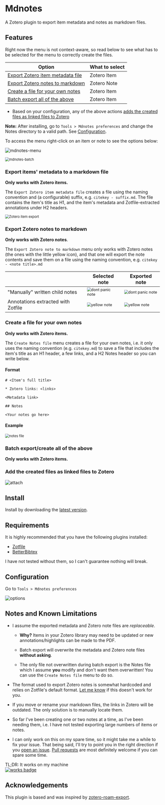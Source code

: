 # Mdnotes

A Zotero plugin to export item metadata and notes as markdown files.

## Features

Right now the menu is not context-aware, so read below to see what has to be selected for the menu to correctly create the files.

| Option                                                       | What to select |
| ------------------------------------------------------------ | -------------- |
| [Export Zotero item metadata file](#Export-items-metadata-to-a-markdown-file) | Zotero Item    |
| [Export Zotero notes to markdown](#Export-Zotero-notes-to-markdown) | Zotero Note    |
| [Create a file for your own notes](#Create-a-file-for-your-own-notes) | Zotero Item    |
| [Batch export all of the above](#Batch-exportcreate-all-of-the-above) | Zotero Item    |

* Based on your configuration, any of the above actions [adds the created files as linked files to Zotero](#Add-the-created-files-as-linked-files-to-Zotero)

**Note:** After installing, go to `Tools > Mdnotes preferences` and change the Notes directory to a valid path.
See [Configuration](#Configuration).

To access the menu right-click on an item or note to see the options below:  

![mdnotes-menu](docs/mdnotes-menu.png)

<img src="docs/mdnotes-batch.gif" alt="mdnotes-batch" style="zoom:80%;" />

### Export items' metadata to a markdown file

  **Only works with Zotero items.**

  The `Export Zotero item metadata file` creates a file using the naming convention and (a configurable) suffix, e.g. `citekey - suffix.md`. The file contains the item's title as H1, and the item's metadata and Zotfile-extracted annotations under H2 headers.

  <img src="docs/zotero-item-export.png" alt="Zotero item export" style="zoom:80%;" />

### Export Zotero notes to markdown

**Only works with Zotero notes**.

The `Export Zotero note to markdown` menu only works with Zotero notes (the ones with the little yellow icon), and that one will export the note contents and save them on a file using the naming convention, e.g. `citekey - <note title>.md`

|                                    | Selected note                                                | Exported note                                                |
| ---------------------------------- | ------------------------------------------------------------ | ------------------------------------------------------------ |
| "Manually" written child notes     | <img src="docs/dont-panic-zotero-note.png" alt="dont panic note" style="zoom: 80%;" /> | <img src="docs/dont-panic-md-note.png" alt="dont panic note" style="zoom:80%;" /> |
| Annotations extracted with Zotfile | <img src="docs/yellow-zotero-note.png" alt="yellow note" style="zoom:80%;" /> | <img src="docs/yellow-md-note.png" alt="yellow note" style="zoom:80%;" /> |

### Create a file for your own notes

**Only works with Zotero items.**

The `Create Notes file` menu creates a file for your own notes, i.e. it only uses the naming convention (e.g. `citekey.md`) to save a file that includes the item's title as an H1 header, a few links, and a H2 Notes header so you can write below.

#### Format 

```
# <Item's full title>

* Zotero links: <links>

<Metadata link>

## Notes

<Your notes go here>
```

#### Example

<img src="docs/notes-file.png" alt="notes file" style="zoom:80%;" />

### Batch export/create all of the above

  **Only works with Zotero items.**

### Add the created files as linked files to Zotero

  ![attach](docs/attach-link-to-zotero.png)

## Install

Install by downloading the [latest version](https://github.com/argenos/zotero-mdnotes/releases/latest).


## Requirements

It is highly recommended that you have the following plugins installed:

* [Zotfile](http://zotfile.com/)
* [BetterBibtex](https://retorque.re/zotero-better-bibtex/)

I have not tested without them, so I can't guarantee nothing will break.

## Configuration

Go to `Tools > Mdnotes preferences`

![options](docs/options.png)

## Notes and Known Limitations

* I assume the exported metadata and Zotero note files are _replaceable_.

  * **Why?** Items in your Zotero library may need to be updated or new annotations/highlights can be made to the PDF.

  * Batch export will overwrite the metadata and Zotero note files **without asking**.

  * The only file not overwritten during batch export is the Notes file which I assume **you** modify and don't want them overwritten! You can use the `Create Notes file` menu to do so.

* The format used to export Zotero notes is somewhat hardcoded and relies on Zotfile's default format. [Let me know](https://github.com/argenos/zotero-mdnotes/issues/new) if this doesn't work for you.

* If you move or rename your markdown files, the links in Zotero will be outdated. The only solution is to manually locate them.

* So far I've been creating one or two notes at a time, as I've been needing them, i.e. I have not tested exporting large numbers of items or notes.

* I can only work on this on my spare time, so it might take me a while to fix your issue. That being said, I'll try to point you in the right direction if you [open an issue](https://github.com/argenos/zotero-mdnotes/issues/new). [Pull requests](https://github.com/argenos/zotero-mdnotes/pulls) are most definitely welcome if you can spare some time.

TL;DR: It works on my machine  
[![works badge](https://cdn.jsdelivr.net/gh/nikku/works-on-my-machine@v0.2.0/badge.svg)](https://github.com/nikku/works-on-my-machine)

## Acknowledgements

This plugin is based and was inspired by [zotero-roam-export](https://github.com/melat0nin/zotero-roam-export/).
